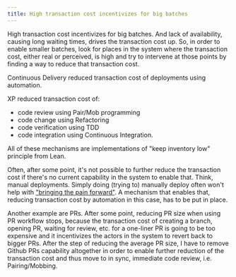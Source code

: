 ```yaml
---
title: High transaction cost incentivizes for big batches
---
```


High transaction cost incentivizes for big batches. And lack of availability, causing long waiting times, drives the transaction cost up.
So, in order to enable smaller batches, look for places in the system where the transaction cost, either real or perceived, is high and try to intervene at those points by finding a way to reduce that transaction cost.


Continuous Delivery reduced transaction cost of deployments using automation.

XP reduced transaction cost of:
- code review using Pair/Mob programming
- code change using Refactoring
- code verification using TDD
- code integration using Continuous Integration.

All of these mechanisms are implementations of "keep inventory low" principle from Lean.


Often, after some point, it's not possible to further reduce the transaction cost if there's no current capability in the system to enable that.
Think, manual deployments. Simply doing (trying to) manually deploy often won't help with ["bringing the pain forward"](https://martinfowler.com/bliki/FrequencyReducesDifficulty.html). A mechanism that enables that, reducing transaction cost by automation in this case, has to be put in place.  

Another example are PRs. After some point, reducing PR size when using PR workflow stops, because the transaction cost of creating a branch, opening PR, waiting for review, etc. for a one-liner PR is going to be too expensive and it incentivizes the actors in the system to revert back to bigger PRs.
After the step of reducing the average PR size, I have to remove Github PRs capability altogether in order to enable further reduction of the transaction cost and thus move to in sync, immediate code review, i.e. Pairing/Mobbing.
